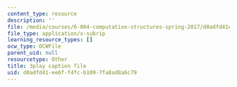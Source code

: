 ```yaml
---
content_type: resource
description: ''
file: /media/courses/6-004-computation-structures-spring-2017/d0adfd41ee6ff4fcb1097fa8ad8a6c79_RbJV-g9Lob8.srt
file_type: application/x-subrip
learning_resource_types: []
ocw_type: OCWFile
parent_uid: null
resourcetype: Other
title: 3play caption file
uid: d0adfd41-ee6f-f4fc-b109-7fa8ad8a6c79
---
```

